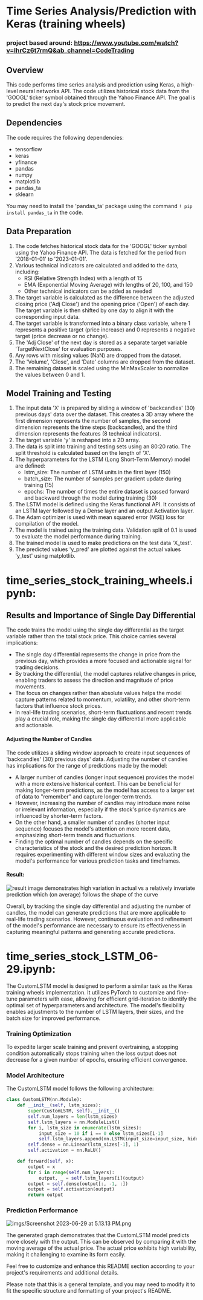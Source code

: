 # Time Series Analysis/Prediction with Keras (training wheels)

### project based around: https://www.youtube.com/watch?v=lhrCz6t7rmQ&ab_channel=CodeTrading 

## Overview
This code performs time series analysis and prediction using Keras, a high-level neural networks API. The code utilizes historical stock data from the 'GOOGL' ticker symbol obtained through the Yahoo Finance API. The goal is to predict the next day's stock price movement.

## Dependencies
The code requires the following dependencies:
- tensorflow
- keras
- yfinance
- pandas
- numpy
- matplotlib
- pandas_ta
- sklearn

You may need to install the 'pandas_ta' package using the command `! pip install pandas_ta` in the code.

## Data Preparation
1. The code fetches historical stock data for the 'GOOGL' ticker symbol using the Yahoo Finance API. The data is fetched for the period from '2018-01-01' to '2023-01-01'.
2. Various technical indicators are calculated and added to the data, including:
   - RSI (Relative Strength Index) with a length of 15
   - EMA (Exponential Moving Average) with lengths of 20, 100, and 150
   - Other technical indicators can be added as needed
3. The target variable is calculated as the difference between the adjusted closing price ('Adj Close') and the opening price ('Open') of each day. The target variable is then shifted by one day to align it with the corresponding input data.
4. The target variable is transformed into a binary class variable, where 1 represents a positive target (price increase) and 0 represents a negative target (price decrease or no change).
5. The 'Adj Close' of the next day is stored as a separate target variable 'TargetNextClose' for evaluation purposes.
6. Any rows with missing values (NaN) are dropped from the dataset.
7. The 'Volume', 'Close', and 'Date' columns are dropped from the dataset.
8. The remaining dataset is scaled using the MinMaxScaler to normalize the values between 0 and 1.

## Model Training and Testing
1. The input data 'X' is prepared by sliding a window of 'backcandles' (30) previous days' data over the dataset. This creates a 3D array where the first dimension represents the number of samples, the second dimension represents the time steps (backcandles), and the third dimension represents the features (8 technical indicators).
2. The target variable 'y' is reshaped into a 2D array.
3. The data is split into training and testing sets using an 80:20 ratio. The split threshold is calculated based on the length of 'X'.
4. The hyperparameters for the LSTM (Long Short-Term Memory) model are defined:
   - lstm_size: The number of LSTM units in the first layer (150)
   - batch_size: The number of samples per gradient update during training (15)
   - epochs: The number of times the entire dataset is passed forward and backward through the model during training (30)
5. The LSTM model is defined using the Keras functional API. It consists of an LSTM layer followed by a Dense layer and an output Activation layer.
6. The Adam optimizer is used with mean squared error (MSE) loss for compilation of the model.
7. The model is trained using the training data. Validation split of 0.1 is used to evaluate the model performance during training.
8. The trained model is used to make predictions on the test data 'X_test'.
9. The predicted values 'y_pred' are plotted against the actual values 'y_test' using matplotlib.

# time_series_stock_training_wheels.ipynb:

## Results and Importance of Single Day Differential
The code trains the model using the single day differential as the target variable rather than the total stock price. This choice carries several implications:

- The single day differential represents the change in price from the previous day, which provides a more focused and actionable signal for trading decisions.
- By tracking the differential, the model captures relative changes in price, enabling traders to assess the direction and magnitude of price movements.
- The focus on changes rather than absolute values helps the model capture patterns related to momentum, volatility, and other short-term factors that influence stock prices.
- In real-life trading scenarios, short-term fluctuations and recent trends play a crucial role, making the single day differential more applicable and actionable.

#### Adjusting the Number of Candles
The code utilizes a sliding window approach to create input sequences of 'backcandles' (30) previous days' data. Adjusting the number of candles has implications for the range of predictions made by the model:

- A larger number of candles (longer input sequence) provides the model with a more extensive historical context. This can be beneficial for making longer-term predictions, as the model has access to a larger set of data to "remember" and capture longer-term trends.
- However, increasing the number of candles may introduce more noise or irrelevant information, especially if the stock's price dynamics are influenced by shorter-term factors.
- On the other hand, a smaller number of candles (shorter input sequence) focuses the model's attention on more recent data, emphasizing short-term trends and fluctuations.
- Finding the optimal number of candles depends on the specific characteristics of the stock and the desired prediction horizon. It requires experimenting with different window sizes and evaluating the model's performance for various prediction tasks and timeframes.

#### Result: 

![result image demonstrates high variation in actual vs a relatively invariate prediction which (on average) follows the shape of the curve](imgs/differential_pred_triwheel.png)

Overall, by tracking the single day differential and adjusting the number of candles, the model can generate predictions that are more applicable to real-life trading scenarios. However, continuous evaluation and refinement of the model's performance are necessary to ensure its effectiveness in capturing meaningful patterns and generating accurate predictions. 

# time_series_stock_LSTM_06-29.ipynb:

The CustomLSTM model is designed to perform a similar task as the Keras training wheels implementation. It utilizes PyTorch to customize and fine-tune parameters with ease, allowing for efficient grid-iteration to identify the optimal set of hyperparameters and architecture. The model's flexibility enables adjustments to the number of LSTM layers, their sizes, and the batch size for improved performance.

### Training Optimization

To expedite larger scale training and prevent overtraining, a stopping condition automatically stops training when the loss output does not decrease for a given number of epochs, ensuring efficient convergence.

### Model Architecture

The CustomLSTM model follows the following architecture:

```python
class CustomLSTM(nn.Module):
    def __init__(self, lstm_sizes):
        super(CustomLSTM, self).__init__()
        self.num_layers = len(lstm_sizes)
        self.lstm_layers = nn.ModuleList()
        for i, lstm_size in enumerate(lstm_sizes):
            input_size = 10 if i == 0 else lstm_sizes[i-1]
            self.lstm_layers.append(nn.LSTM(input_size=input_size, hidden_size=lstm_size, batch_first=True))
        self.dense = nn.Linear(lstm_sizes[-1], 1)
        self.activation = nn.ReLU()

    def forward(self, x):
        output = x
        for i in range(self.num_layers):
            output, _ = self.lstm_layers[i](output)
        output = self.dense(output[:, -1, :])
        output = self.activation(output)
        return output
```

### Prediction Performance

![imgs/Screenshot 2023-06-29 at 5.13.13 PM.png](https://github.com/gordoncd/time-series-summer2023/blob/main/imgs/06-29-23.png)

The generated graph demonstrates that the CustomLSTM model predicts more closely with the output. This can be observed by comparing it with the moving average of the actual price. The actual price exhibits high variability, making it challenging to examine its form easily.

Feel free to customize and enhance this README section according to your project's requirements and additional details.

Please note that this is a general template, and you may need to modify it to fit the specific structure and formatting of your project's README.
